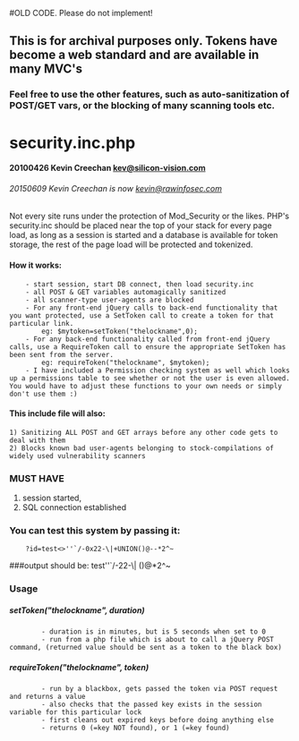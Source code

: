#OLD CODE.  Please do not implement!
## This is for archival purposes only. Tokens have become a web standard and are available in many MVC's
### Feel free to use the other features, such as auto-sanitization of POST/GET vars, or the blocking of many scanning tools etc.

# security.inc.php
#### 20100426 Kevin Creechan kev@silicon-vision.com
###### 20150609 Kevin Creechan is now kevin@rawinfosec.com
	
Not every site runs under the protection of Mod_Security or the likes.  PHP's security.inc should be placed near the top of your stack for every page load, as long as a session is started and a database is available for token storage, the rest of the page load will be protected and tokenized.

#### How it works:

		- start session, start DB connect, then load security.inc
		- all POST & GET variables automagically sanitized
		- all scanner-type user-agents are blocked
		- For any front-end jQuery calls to back-end functionality that you want protected, use a SetToken call to create a token for that particular link.
			eg: $mytoken=setToken("thelockname",0);
		- For any back-end functionality called from front-end jQuery calls, use a RequireToken call to ensure the appropriate SetToken has been sent from the server.
			eg: requireToken("thelockname", $mytoken);
		- I have included a Permission checking system as well which looks up a permissions table to see whether or not the user is even allowed. You would have to adjust these functions to your own needs or simply don't use them :)


#### This include file will also:
	1) Sanitizing ALL POST and GET arrays before any other code gets to deal with them
	2) Blocks known bad user-agents belonging to stock-compilations of widely used vulnerability scanners
	
### MUST HAVE 

1) session started, 
2) SQL connection established
	
	
### You can test this system by passing it:
		?id=test<>''`/-0x22-\|+UNION()@--*2^~
###output should be:
		test\'\'`/-22-\\| ()@*2^~

### Usage
	
#####		setToken("thelockname", duration)
			- duration is in minutes, but is 5 seconds when set to 0
			- run from a php file which is about to call a jQuery POST command, (returned value should be sent as a token to the black box)

#####		requireToken("thelockname", token)
			- run by a blackbox, gets passed the token via POST request and returns a value
			- also checks that the passed key exists in the session variable for this particular lock
			- first cleans out expired keys before doing anything else
			- returns 0 (=key NOT found), or 1 (=key found)

	
